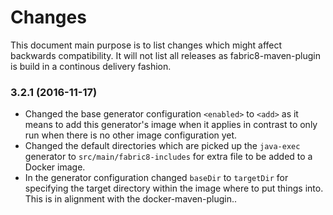 # Changes

This document main purpose is to list changes which might affect backwards compatibility. It will not list all releases as fabric8-maven-plugin is build in a continous delivery fashion.

### 3.2.1 (2016-11-17)

* Changed the base generator configuration `<enabled>` to `<add>` as it means to add this generator's image when it applies in contrast to only run when there is no other image configuration yet.
* Changed the default directories which are picked up the `java-exec` generator to `src/main/fabric8-includes` for extra file to be added to a Docker image. 
* In the generator configuration changed `baseDir` to `targetDir` for specifying the target directory within the image where to put things into. This is in alignment with the docker-maven-plugin..
